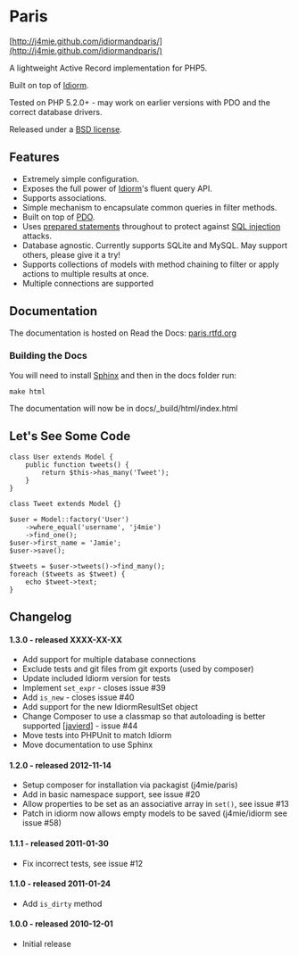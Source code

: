 Paris
=====

[http://j4mie.github.com/idiormandparis/](http://j4mie.github.com/idiormandparis/)

A lightweight Active Record implementation for PHP5.

Built on top of [Idiorm](http://github.com/j4mie/idiorm/).

Tested on PHP 5.2.0+ - may work on earlier versions with PDO and the correct database drivers.

Released under a [BSD license](http://en.wikipedia.org/wiki/BSD_licenses).

Features
--------

* Extremely simple configuration.
* Exposes the full power of [Idiorm](http://github.com/j4mie/idiorm/)'s fluent query API.
* Supports associations.
* Simple mechanism to encapsulate common queries in filter methods.
* Built on top of [PDO](http://php.net/pdo).
* Uses [prepared statements](http://uk.php.net/manual/en/pdo.prepared-statements.php) throughout to protect against [SQL injection](http://en.wikipedia.org/wiki/SQL_injection) attacks.
* Database agnostic. Currently supports SQLite and MySQL. May support others, please give it a try!
* Supports collections of models with method chaining to filter or apply actions to multiple results at once.
* Multiple connections are supported

Documentation
-------------

The documentation is hosted on Read the Docs: [paris.rtfd.org](http://paris.rtfd.org)

### Building the Docs ###

You will need to install [Sphinx](http://sphinx-doc.org/) and then in the docs folder run:

    make html

The documentation will now be in docs/_build/html/index.html

Let's See Some Code
-------------------

    class User extends Model {
        public function tweets() {
            return $this->has_many('Tweet');
        }
    }

    class Tweet extends Model {}

    $user = Model::factory('User')
        ->where_equal('username', 'j4mie')
        ->find_one();
    $user->first_name = 'Jamie';
    $user->save();

    $tweets = $user->tweets()->find_many();
    foreach ($tweets as $tweet) {
        echo $tweet->text;
    }

Changelog
---------

#### 1.3.0 - released XXXX-XX-XX

* Add support for multiple database connections
* Exclude tests and git files from git exports (used by composer)
* Update included Idiorm version for tests
* Implement `set_expr` - closes issue #39
* Add `is_new` - closes issue #40
* Add support for the new IdiormResultSet object
* Change Composer to use a classmap so that autoloading is better supported [[javierd](https://github.com/javiervd)] - issue #44
* Move tests into PHPUnit to match Idiorm
* Move documentation to use Sphinx

#### 1.2.0 - released 2012-11-14

* Setup composer for installation via packagist (j4mie/paris)
* Add in basic namespace support, see issue #20
* Allow properties to be set as an associative array in `set()`, see issue #13
* Patch in idiorm now allows empty models to be saved (j4mie/idiorm see issue #58)

#### 1.1.1 - released 2011-01-30

* Fix incorrect tests, see issue #12

#### 1.1.0 - released 2011-01-24

* Add `is_dirty` method

#### 1.0.0 - released 2010-12-01

* Initial release
